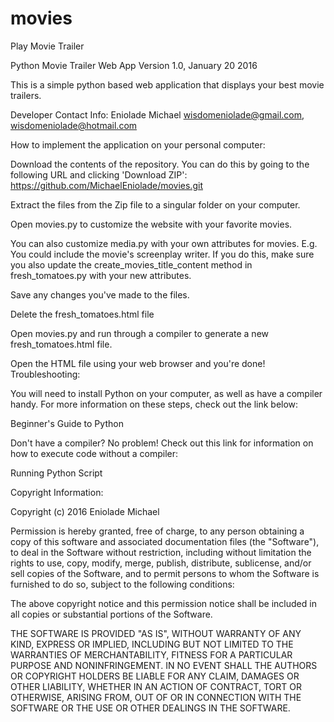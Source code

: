 # movies
Play Movie Trailer

Python Movie Trailer Web App
Version 1.0, January 20 2016

This is a simple python based web application that displays your best movie trailers.

Developer Contact Info:
Eniolade Michael
wisdomeniolade@gmail.com, wisdomeniolade@hotmail.com

How to implement the application on your personal computer:

Download the contents of the repository. You can do this by going to the following URL and clicking 'Download ZIP': https://github.com/MichaelEniolade/movies.git

Extract the files from the Zip file to a singular folder on your computer.

Open movies.py to customize the website with your favorite movies.

You can also customize media.py with your own attributes for movies. E.g. You could include the movie's screenplay writer. If you do this, make sure you also update the create_movies_title_content method in fresh_tomatoes.py with your new attributes.

Save any changes you've made to the files.

Delete the fresh_tomatoes.html file

Open movies.py and run through a compiler to generate a new fresh_tomatoes.html file.

Open the HTML file using your web browser and you're done!
Troubleshooting:

You will need to install Python on your computer, as well as have a compiler handy. For more information on these steps, check out the link below:

Beginner's Guide to Python

Don't have a compiler? No problem! Check out this link for information on how to execute code without a compiler:

Running Python Script

Copyright Information:

Copyright (c) 2016 Eniolade Michael

Permission is hereby granted, free of charge, to any person obtaining a copy of this software and associated documentation files (the "Software"), to deal in the Software without restriction, including without limitation the rights to use, copy, modify, merge, publish, distribute, sublicense, and/or sell copies of the Software, and to permit persons to whom the Software is furnished to do so, subject to the following conditions:

The above copyright notice and this permission notice shall be included in all copies or substantial portions of the Software.

THE SOFTWARE IS PROVIDED "AS IS", WITHOUT WARRANTY OF ANY KIND, EXPRESS OR IMPLIED, INCLUDING BUT NOT LIMITED TO THE WARRANTIES OF MERCHANTABILITY, FITNESS FOR A PARTICULAR PURPOSE AND NONINFRINGEMENT. IN NO EVENT SHALL THE AUTHORS OR COPYRIGHT HOLDERS BE LIABLE FOR ANY CLAIM, DAMAGES OR OTHER LIABILITY, WHETHER IN AN ACTION OF CONTRACT, TORT OR OTHERWISE, ARISING FROM, OUT OF OR IN CONNECTION WITH THE SOFTWARE OR THE USE OR OTHER DEALINGS IN THE SOFTWARE.
